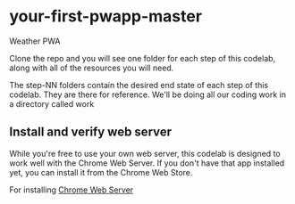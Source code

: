# your-first-pwapp-master
Weather PWA 

Clone the repo and you will see one folder for each step of this codelab, along with all of the resources you will need. 

The step-NN folders contain the desired end state of each step of this codelab. They are there for reference. We'll be doing all our coding work in a directory called work

## Install and verify web server
While you're free to use your own web server, this codelab is designed to work well with the Chrome Web Server. If you don't have that app installed yet, you can install it from the Chrome Web Store.

For installing
[Chrome Web Server](https://chrome.google.com/webstore/detail/web-server-for-chrome/ofhbbkphhbklhfoeikjpcbhemlocgigb?hl=en "Chrome Web Server")

